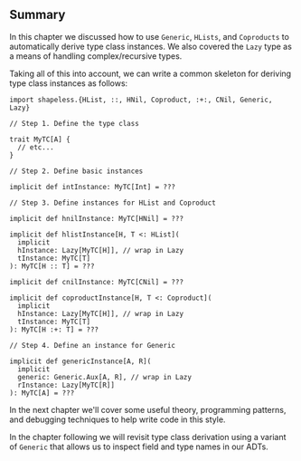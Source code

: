 ## Summary

In this chapter we discussed how to use `Generic`,
`HLists`, and `Coproducts` to automatically derive type class instances.
We also covered the `Lazy` type as a means of handling complex/recursive types.

Taking all of this into account,
we can write a common skeleton for deriving type class instances as follows:

```tut:book:silent
import shapeless.{HList, ::, HNil, Coproduct, :+:, CNil, Generic, Lazy}

// Step 1. Define the type class

trait MyTC[A] {
  // etc...
}

// Step 2. Define basic instances

implicit def intInstance: MyTC[Int] = ???

// Step 3. Define instances for HList and Coproduct

implicit def hnilInstance: MyTC[HNil] = ???

implicit def hlistInstance[H, T <: HList](
  implicit
  hInstance: Lazy[MyTC[H]], // wrap in Lazy
  tInstance: MyTC[T]
): MyTC[H :: T] = ???

implicit def cnilInstance: MyTC[CNil] = ???

implicit def coproductInstance[H, T <: Coproduct](
  implicit
  hInstance: Lazy[MyTC[H]], // wrap in Lazy
  tInstance: MyTC[T]
): MyTC[H :+: T] = ???

// Step 4. Define an instance for Generic

implicit def genericInstance[A, R](
  implicit
  generic: Generic.Aux[A, R], // wrap in Lazy
  rInstance: Lazy[MyTC[R]]
): MyTC[A] = ???
```

In the next chapter we'll cover some useful theory,
programming patterns, and debugging techniques
to help write code in this style.

In the chapter following we will revisit type class derivation
using a variant of `Generic` that
allows us to inspect field and type names in our ADTs.
